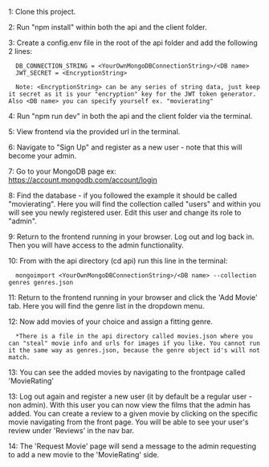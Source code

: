 1: Clone this project.

2: Run "npm install" within both the api and the client folder.

3: Create a config.env file in the root of the api folder and add the following 2 lines:

      DB_CONNECTION_STRING = <YourOwnMongoDBConnectionString>/<DB name>
      JWT_SECRET = <EncryptionString>

      Note: <EncryptionString> can be any series of string data, just keep it secret as it is your "encryption" key for the JWT token generator. Also <DB name> you can specify yourself ex. "movierating"

4: Run "npm run dev" in both the api and the client folder via the terminal.

5: View frontend via the provided url in the terminal.

6: Navigate to "Sign Up" and register as a new user - note that this will become your admin.

7: Go to your MongoDB page ex: https://account.mongodb.com/account/login

8: Find the database - if you followed the example it should be called "movierating". Here you will find the collection called "users" and within you will see you newly registered user. Edit this user and change its role to "admin".

9: Return to the frontend running in your browser. Log out and log back in. Then you will have access to the admin functionality.

10: From with the api directory (cd api) run this line in the terminal:

      mongoimport <YourOwnMongoDBConnectionString>/<DB name> --collection genres genres.json

11: Return to the frontend running in your browser and click the 'Add Movie' tab. Here you will find the genre list in the dropdown menu.

12: Now add movies of your choice and assign a fitting genre. 

      *There is a file in the api directory called movies.json where you can "steal" movie info and urls for images if you like. You cannot run it the same way as genres.json, because the genre object id's will not match.

13: You can see the added movies by navigating to the frontpage called 'MovieRating'

13: Log out again and register a new user (it by default be a regular user - non admin). With this user you can now view the films that the admin has added. You can create a review to a given movie by clicking on the specific movie navigating from the front page. You will be able to see your user's review under 'Reviews' in the nav bar. 

14: The 'Request Movie' page will send a message to the admin requesting to add a new movie to the 'MovieRating' side.
